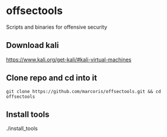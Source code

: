 # offsectools
Scripts and binaries for offensive security

## Download kali
https://www.kali.org/get-kali/#kali-virtual-machines

## Clone repo and cd into it
```
git clone https://github.com/marcoris/offsectools.git && cd offsectools
```

## Install tools
./install_tools
